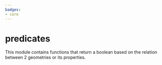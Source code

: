 ```yaml
---
badges:
- core
---
```

# predicates

This module contains functions that return a boolean based on the relation between 2 geometries or its properties.

